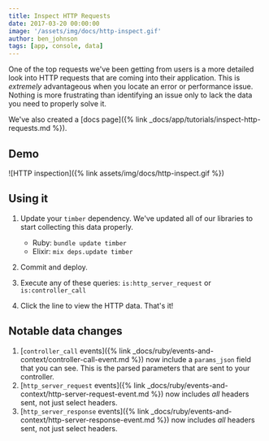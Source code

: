 ```yaml
---
title: Inspect HTTP Requests
date: 2017-03-20 00:00:00
image: '/assets/img/docs/http-inspect.gif'
author: ben_johnson
tags: [app, console, data]
---
```


One of the top requests we've been getting from users is a more detailed look into HTTP
requests that are coming into their application. This is _extremely_ advantageous when
you locate an error or performance issue. Nothing is more frustrating than identifying
an issue only to lack the data you need to properly solve it.

We've also created a [docs page]({% link _docs/app/tutorials/inspect-http-requests.md %}).

## Demo

![HTTP inspection]({% link assets/img/docs/http-inspect.gif %})


## Using it

1. Update your `timber` dependency. We've updated all of our libraries to start collecting this
   data properly.

    * Ruby: `bundle update timber`
    * Elixir: `mix deps.update timber`

2. Commit and deploy.
3. Execute any of these queries: `is:http_server_request` or `is:controller_call`
4. Click the line to view the HTTP data. That's it!

## Notable data changes

1. [`controller_call` events]({% link _docs/ruby/events-and-context/controller-call-event.md %})
   now include a `params_json` field that you can see. This is the parsed parameters that are
   sent to your controller.
2. [`http_server_request` events]({% link _docs/ruby/events-and-context/http-server-request-event.md %})
   now includes _all_ headers sent, not just select headers.
2. [`http_server_response` events]({% link _docs/ruby/events-and-context/http-server-response-event.md %})
   now includes _all_ headers sent, not just select headers.